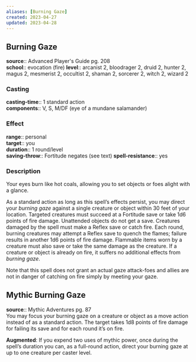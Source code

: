 ```yaml
---
aliases: [Burning Gaze]
created: 2023-04-27
updated: 2023-04-28
---
```


## Burning Gaze

**source**:: Advanced Player's Guide pg. 208  
**school**:: evocation (fire)
**level**:: arcanist 2, bloodrager 2, druid 2, hunter 2, magus 2, mesmerist 2, occultist 2, shaman 2, sorcerer 2, witch 2, wizard 2

### Casting

**casting-time**:: 1 standard action  
**components**:: V, S, M/DF (eye of a mundane salamander)

### Effect

**range**:: personal  
**target**:: you  
**duration**:: 1 round/level  
**saving-throw**:: Fortitude negates (see text)
**spell-resistance**:: yes

### Description

Your eyes burn like hot coals, allowing you to set objects or foes alight with a glance.  
  
As a standard action as long as this spell’s effects persist, you may direct your *burning gaze* against a single creature or object within 30 feet of your location. Targeted creatures must succeed at a Fortitude save or take 1d6 points of fire damage. Unattended objects do not get a save. Creatures damaged by the spell must make a Reflex save or catch fire. Each round, burning creatures may attempt a Reflex save to quench the flames; failure results in another 1d6 points of fire damage. Flammable items worn by a creature must also save or take the same damage as the creature. If a creature or object is already on fire, it suffers no additional effects from *burning gaze*.  
  
Note that this spell does not grant an actual gaze attack-foes and allies are not in danger of catching on fire simply by meeting your gaze.

## Mythic Burning Gaze

**source**:: Mythic Adventures pg. 87  
You may focus your burning gaze on a creature or object as a move action instead of as a standard action. The target takes 1d8 points of fire damage for failing its save and for each round it’s on fire.  
  
**Augmented**: If you expend two uses of mythic power, once during the spell’s duration you can, as a full-round action, direct your burning gaze at up to one creature per caster level.
